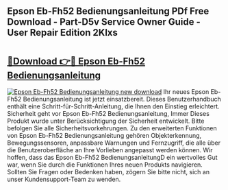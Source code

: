 ## Epson Eb-Fh52 Bedienungsanleitung PDf Free Download - Part-D5v Service Owner Guide - User Repair Edition 2Klxs

# <h2><a href="http://df3n1q.blite.top/?on=Epson+Eb-Fh52+Bedienungsanleitung">🔗Download 👉🔴 Epson Eb-Fh52 Bedienungsanleitung</a></h2>

[![Epson Eb-Fh52 Bedienungsanleitung new download](https://i.imgur.com/lujVjoI.png)](http://df3n1q.blite.top/?on=Epson+Eb-Fh52+Bedienungsanleitung)
Ihr neues Epson Eb-Fh52 Bedienungsanleitung ist jetzt einsatzbereit. Dieses Benutzerhandbuch enthält eine Schritt-für-Schritt-Anleitung, die Ihnen den Einstieg erleichtert. Sicherheit geht vor Epson Eb-Fh52 Bedienungsanleitung, Immer Dieses Produkt wurde unter Berücksichtigung der Sicherheit entwickelt. Bitte befolgen Sie alle Sicherheitsvorkehrungen. Zu den erweiterten Funktionen von Epson Eb-Fh52 Bedienungsanleitung gehören Objekterkennung, Bewegungssensoren, anpassbare Warnungen und Fernzugriff, die alle über die Benutzeroberfläche an Ihre Vorlieben angepasst werden können. Wir hoffen, dass das Epson Eb-Fh52 BedienungsanleitungD ein wertvolles Gut war, wenn Sie durch die Funktionen Ihres neuen Produkts navigieren. Sollten Sie Fragen oder Bedenken haben, zögern Sie bitte nicht, sich an unser Kundensupport-Team zu wenden.
